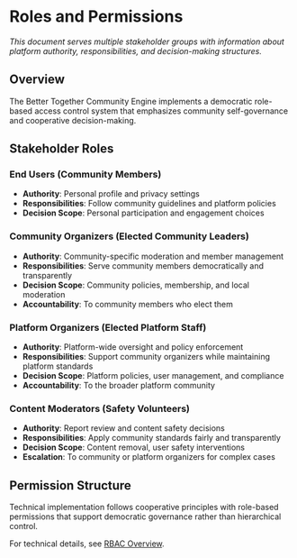 # Roles and Permissions

*This document serves multiple stakeholder groups with information about platform authority, responsibilities, and decision-making structures.*

## Overview
The Better Together Community Engine implements a democratic role-based access control system that emphasizes community self-governance and cooperative decision-making.

## Stakeholder Roles

### End Users (Community Members)
- **Authority**: Personal profile and privacy settings
- **Responsibilities**: Follow community guidelines and platform policies
- **Decision Scope**: Personal participation and engagement choices

### Community Organizers (Elected Community Leaders)
- **Authority**: Community-specific moderation and member management
- **Responsibilities**: Serve community members democratically and transparently  
- **Decision Scope**: Community policies, membership, and local moderation
- **Accountability**: To community members who elect them

### Platform Organizers (Elected Platform Staff)
- **Authority**: Platform-wide oversight and policy enforcement
- **Responsibilities**: Support community organizers while maintaining platform standards
- **Decision Scope**: Platform policies, user management, and compliance
- **Accountability**: To the broader platform community

### Content Moderators (Safety Volunteers)
- **Authority**: Report review and content safety decisions
- **Responsibilities**: Apply community standards fairly and transparently
- **Decision Scope**: Content removal, user safety interventions
- **Escalation**: To community or platform organizers for complex cases

## Permission Structure
Technical implementation follows cooperative principles with role-based permissions that support democratic governance rather than hierarchical control.

For technical details, see [RBAC Overview](../developers/architecture/rbac_overview.md).
